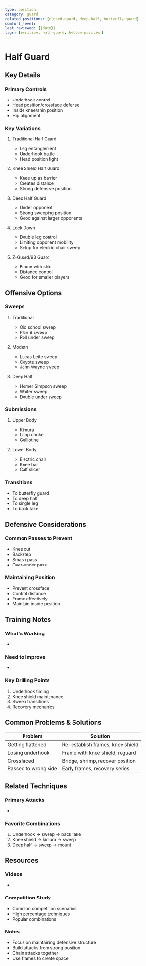 ```yaml
---
type: position
category: guard
related_positions: [closed-guard, deep-half, butterfly-guard]
comfort_level: 
last_reviewed: {{date}}
tags: [position, half-guard, bottom-position]
---
```


# Half Guard

## Key Details
### Primary Controls
- Underhook control
- Head position/crossface defense
- Inside knee/shin position
- Hip alignment

### Key Variations
1. Traditional Half Guard
   - Leg entanglement
   - Underhook battle
   - Head position fight
   
2. Knee Shield Half Guard
   - Knee up as barrier
   - Creates distance
   - Strong defensive position
   
3. Deep Half Guard
   - Under opponent
   - Strong sweeping position
   - Good against larger opponents

4. Lock Down
   - Double leg control
   - Limiting opponent mobility
   - Setup for electric chair sweep

5. Z-Guard/93 Guard
   - Frame with shin
   - Distance control
   - Good for smaller players

## Offensive Options
### Sweeps
1. Traditional
   - Old school sweep
   - Plan B sweep
   - Roll under sweep
   
2. Modern
   - Lucas Leite sweep
   - Coyote sweep
   - John Wayne sweep
   
3. Deep Half
   - Homer Simpson sweep
   - Waiter sweep
   - Double under sweep

### Submissions
1. Upper Body
   - Kimura
   - Loop choke
   - Guillotine
   
2. Lower Body
   - Electric chair
   - Knee bar
   - Calf slicer

### Transitions
- To butterfly guard
- To deep half
- To single leg
- To back take

## Defensive Considerations
### Common Passes to Prevent
- Knee cut
- Backstep
- Smash pass
- Over-under pass

### Maintaining Position
- Prevent crossface
- Control distance
- Frame effectively
- Maintain inside position

## Training Notes
### What's Working
- 

### Need to Improve
- 

### Key Drilling Points
1. Underhook timing
2. Knee shield maintenance
3. Sweep transitions
4. Recovery mechanics

## Common Problems & Solutions
| Problem | Solution |
| ------- | -------- |
| Getting flattened | Re-establish frames, knee shield |
| Losing underhook | Frame with knee shield, reguard |
| Crossfaced | Bridge, shrimp, recover position |
| Passed to wrong side | Early frames, recovery series |

## Related Techniques
### Primary Attacks
- 

### Favorite Combinations
1. Underhook → sweep → back take
2. Knee shield → kimura → sweep
3. Deep half → sweep → mount

## Resources
### Videos
- 

### Competition Study
- Common competition scenarios
- High percentage techniques
- Popular combinations

### Notes
- Focus on maintaining defensive structure
- Build attacks from strong position
- Chain attacks together
- Use frames to create space